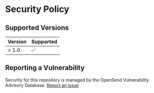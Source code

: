# Security Policy

## Supported Versions

| Version | Supported          |
| ------- | ------------------ |
| > 1.0   | :white_check_mark: |

## Reporting a Vulnerability

Security for this repository is managed by the OpenSend Vulnerability Advisory Database. [Report an issue](https://advisories.opensend.net/report)
